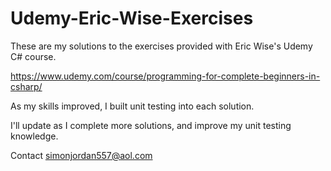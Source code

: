 # Udemy-Eric-Wise-Exercises

These are my solutions to the exercises provided with Eric Wise's Udemy C# course.

https://www.udemy.com/course/programming-for-complete-beginners-in-csharp/

As my skills improved, I built unit testing into each solution.

I'll update as I complete more solutions, and improve my unit testing knowledge.

Contact simonjordan557@aol.com
